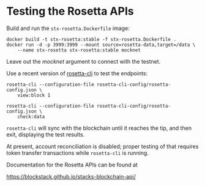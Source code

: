 # Testing the Rosetta APIs

Build and run the `stx-rosetta.Dockerfile` image:

    docker build -t stx-rosetta:stable -f stx-rosetta.Dockerfile .
    docker run -d -p 3999:3999 --mount source=rosetta-data,target=/data \
        --name stx-rosetta stx-rosetta:stable mocknet

Leave out the *mocknet* argument to connect with the testnet.

Use a recent version of [rosetta-cli](https://github.com/coinbase/rosetta-cli) to test the endpoints:

    rosetta-cli --configuration-file rosetta-cli-config/rosetta-config.json \
        view:block 1

    rosetta-cli --configuration-file rosetta-cli-config/rosetta-config.json \
        check:data

`rosetta-cli` will sync with the blockchain until it reaches the tip,
and then exit, displaying the test results.

At present, account reconciliation is disabled; proper testing of that
requires token transfer transactions while `rosetta-cli` is running.

Documentation for the Rosetta APIs can be found at

https://blockstack.github.io/stacks-blockchain-api/
